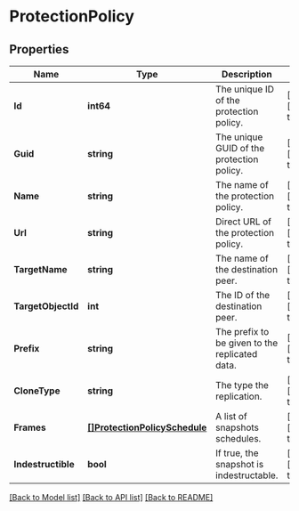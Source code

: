 # ProtectionPolicy

## Properties
Name | Type | Description | Notes
------------ | ------------- | ------------- | -------------
**Id** | **int64** | The unique ID of the protection policy. | [optional] [default to null]
**Guid** | **string** | The unique GUID of the protection policy. | [optional] [default to null]
**Name** | **string** | The name of the protection policy. | [optional] [default to null]
**Url** | **string** | Direct URL of the protection policy. | [optional] [default to null]
**TargetName** | **string** | The name of the destination peer. | [optional] [default to null]
**TargetObjectId** | **int** | The ID of the destination peer. | [optional] [default to null]
**Prefix** | **string** | The prefix to be given to the replicated data. | [optional] [default to null]
**CloneType** | **string** | The type the replication. | [optional] [default to null]
**Frames** | [**[]ProtectionPolicySchedule**](ProtectionPolicySchedule.md) | A list of snapshots schedules. | [optional] [default to null]
**Indestructible** | **bool** | If true, the snapshot is  indestructable. | [optional] [default to null]

[[Back to Model list]](../README.md#documentation-for-models) [[Back to API list]](../README.md#documentation-for-api-endpoints) [[Back to README]](../README.md)


